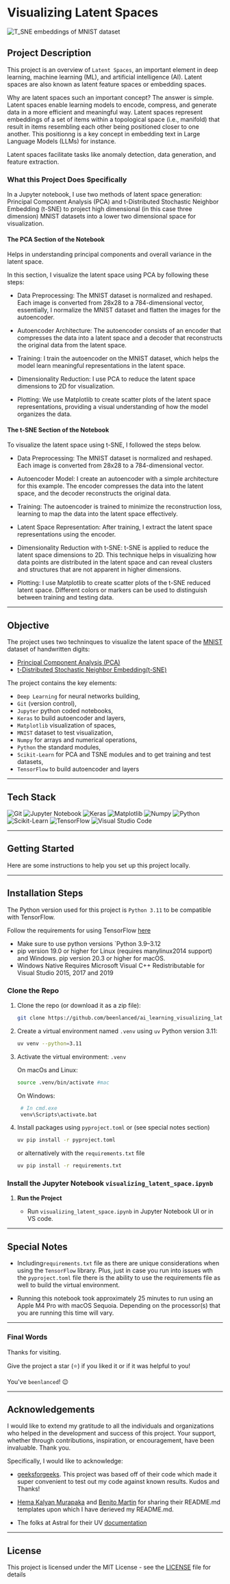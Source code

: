 # Visualizing Latent Spaces

<p>
  <img alt="T_SNE embeddings of MNIST dataset" src="./t_sne_mnist.jpg"/>
</p>

## Project Description

This project is an overview of `Latent Spaces`, an important element in deep learning, machine learning (ML), and artificial intelligence (AI). Latent spaces are also known as latent feature spaces or embedding spaces.

Why are latent spaces such an important concept? The answer is simple. Latent spaces enable learning models to encode, compress, and generate data in a more efficient and meaningful way. Latent spaces represent embeddings of a set of items within a topological space (i.e., manifold) that result in items resembling each other being positioned closer to one another. This positionng is a key concept in embedding text in Large Language Models (LLMs) for instance.

Latent spaces facilitate tasks like anomaly detection, data generation, and feature extraction.

### What this Project Does Specifically

In a Jupyter notebook, I use two methods of latent space generation: Principal Component Analysis (PCA) and t-Distributed Stochastic Neighbor Embedding (t-SNE) to project high dimensional (in this case three dimension) MNIST datasets into a lower two dimensional space for visualization.

#### The PCA Section of the Notebook

Helps in understanding principal components and overall variance in the latent space.

In this section, I visualize the latent space using PCA by following these steps:

- Data Preprocessing: The MNIST dataset is normalized and reshaped. Each image is converted from 28x28 to a 784-dimensional vector, essentially, I normalize the MNIST dataset and flatten the images for the autoencoder.

- Autoencoder Architecture: The autoencoder consists of an encoder that compresses the data into a latent space and a decoder that reconstructs the original data from the latent space.

- Training: I train the autoencoder on the MNIST dataset, which helps the model learn meaningful representations in the latent space.

- Dimensionality Reduction: I use PCA to reduce the latent space dimensions to 2D for visualization.

- Plotting: We use Matplotlib to create scatter plots of the latent space representations, providing a visual understanding of how the model organizes the data.

#### The t-SNE Section of the Notebook

To visualize the latent space using t-SNE, I followed the steps below.

- Data Preprocessing: The MNIST dataset is normalized and reshaped. Each image is converted from 28x28 to a 784-dimensional vector.

- Autoencoder Model: I create an autoencoder with a simple architecture for this example. The encoder compresses the data into the latent space, and the decoder reconstructs the original data.

- Training: The autoencoder is trained to minimize the reconstruction loss, learning to map the data into the latent space effectively.

- Latent Space Representation: After training, I extract the latent space representations using the encoder.

- Dimensionality Reduction with t-SNE: t-SNE is applied to reduce the latent space dimensions to 2D. This technique helps in visualizing how data points are distributed in the latent space and can reveal clusters and structures that are not apparent in higher dimensions.

- Plotting: I use Matplotlib to create scatter plots of the t-SNE reduced latent space. Different colors or markers can be used to distinguish between training and testing data.

---

## Objective

The project uses two techninques to visualize the latent space of the [MNIST](https://en.wikipedia.org/wiki/MNIST_database) dataset of handwritten digits:

- [Principal Component Analysis (PCA)](https://en.wikipedia.org/wiki/Principal_component_analysis)
- [t-Distributed Stochastic Neighbor Embedding(t-SNE)](https://en.wikipedia.org/wiki/T-distributed_stochastic_neighbor_embedding)

The project contains the key elements:

- `Deep Learning` for neural networks building,
- `Git` (version control),
- `Jupyter` python coded notebooks,
- `Keras` to build autoencoder and layers,
- `Matplotlib` visualization of spaces,
- `MNIST` dataset to test visualization,
- `Numpy` for arrays and numerical operations,
- `Python` the standard modules,
- `Scikit-Learn` for PCA and TSNE modules and to get training and test datasets,
- `TensorFlow` to build autoencoder and layers

---

## Tech Stack

![Git](https://img.shields.io/badge/git-%23F05033.svg?style=for-the-badge&logo=git&logoColor=white)
![Jupyter Notebook](https://img.shields.io/badge/jupyter-%23FA0F00.svg?style=for-the-badge&logo=jupyter&logoColor=white)
![Keras](https://img.shields.io/badge/Keras-FF0000?style=for-the-badge&logo=keras&logoColor=white)
![Matplotlib](https://custom-icon-badges.demolab.com/badge/Matplotlib-71D291?logo=matplotlib&logoColor=fff)
![Numpy](https://img.shields.io/badge/Numpy-777BB4?style=for-the-badge&logo=numpy&logoColor=white)
![Python](https://img.shields.io/badge/python-3670A0?style=for-the-badge&logo=python&logoColor=ffdd54)
![Scikit-Learn](https://img.shields.io/badge/scikit_learn-F7931E?style=for-the-badge&logo=scikit-learn&logoColor=white)
![TensorFlow](https://img.shields.io/badge/TensorFlow-FF6F00?style=for-the-badge&logo=tensorflow&logoColor=white)
![Visual Studio Code](https://img.shields.io/badge/Visual%20Studio%20Code-0078d7.svg?style=for-the-badge&logo=visual-studio-code&logoColor=white)

---

## Getting Started

Here are some instructions to help you set up this project locally.

---

## Installation Steps

The Python version used for this project is `Python 3.11` to be compatible with TensorFlow.

Follow the requirements for using TensorFlow [here](https://www.tensorflow.org/install/pip#macos)

- Make sure to use python versions `Python 3.9–3.12
- pip version 19.0 or higher for Linux (requires manylinux2014 support) and Windows. pip version 20.3 or higher for macOS.
- Windows Native Requires Microsoft Visual C++ Redistributable for Visual Studio 2015, 2017 and 2019

### Clone the Repo

1. Clone the repo (or download it as a zip file):

   ```bash
   git clone https://github.com/beenlanced/ai_learning_visualizing_latent_spaces.git
   ```

2. Create a virtual environment named `.venv` using `uv` Python version 3.11:

   ```bash
   uv venv --python=3.11
   ```

3. Activate the virtual environment: `.venv`

   On macOs and Linux:

   ```bash
   source .venv/bin/activate #mac
   ```

   On Windows:

   ```bash
    # In cmd.exe
    venv\Scripts\activate.bat
   ```

4. Install packages using `pyproject.toml` or (see special notes section)

   ```bash
   uv pip install -r pyproject.toml
   ```

   or alternatively with the `requirements.txt` file

   ```bash
   uv pip install -r requirements.txt
   ```

### Install the Jupyter Notebook `visualizing_latent_space.ipynb`

1. **Run the Project**

   - Run `visualizing_latent_space.ipynb` in Jupyter Notebook UI or in VS code.

---

## Special Notes

- Including`requirements.txt` file as there are unique considerations when using the `TensorFlow` library. Plus, just in case you run into issues wth the `pyproject.toml` file there is the ability to use the requirements file as well to build the virtual environment.

- Running this notebook took approximately 25 minutes to run using an Apple M4 Pro with macOS Sequoia. Depending on the processor(s) that you are running this time will vary.

---

### Final Words

Thanks for visiting.

Give the project a star (⭐) if you liked it or if it was helpful to you!

You've `beenlanced`! 😉

---

## Acknowledgements

I would like to extend my gratitude to all the individuals and organizations who helped in the development and success of this project. Your support, whether through contributions, inspiration, or encouragement, have been invaluable. Thank you.

Specifically, I would like to acknowledge:

- [geeksforgeeks](https://www.geeksforgeeks.org/what-is-latent-space-in-deep-learning/). This project was based off of their code which made it super convenient to test out my code against known results. Kudos and Thanks!

- [Hema Kalyan Murapaka](https://www.linkedin.com/in/hemakalyan) and [Benito Martin](https://martindatasol.com/blog) for sharing their README.md templates upon which I have derieved my README.md.

- The folks at Astral for their UV [documentation](https://docs.astral.sh/uv/)

---

## License

This project is licensed under the MIT License - see the [LICENSE](./LICENSE) file for details
